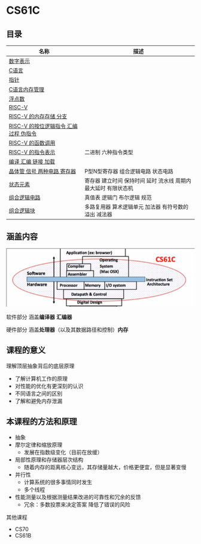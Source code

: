 # CS61C

## 目录

| 名称 | 描述 |
| - | - |
| [数字表示](Unit1.md) | |
| [C语言](Unit2.md) | |
| [指针](Unit3.md) | |
| [C语言内存管理](Unit4.md) | |
| [浮点数](Unit5.md) | |
| [RISC-V](Unit6.md) | |
| [RISC-V 的内存存储 分支](Unit7.md) | |
| [RISC-V 的按位逻辑指令 汇编过程 伪指令](Unit8.md) | |
| [RISC-V 的函数调用](Unit9.md) | |
| [RISC-V 的指令表示](Unit10.md) | 二进制 六种指令类型 |
| [编译 汇编 链接 加载](Unit11.md) | |
| [晶体管 信号 两种电路 寄存器](Unit12.md) | P型N型寄存器 组合逻辑电路 状态电路 |
| [状态元素](Unit13.md) | 寄存器 建立时间 保持时间 延时 流水线 周期内最大延时 有限状态机 | 
| [组合逻辑电路](Unit14.md) | 真值表 逻辑门 布尔逻辑 规范 |
| [组合逻辑块](Unit15.md) | 多路复用器 算术逻辑单元 加法器 有符号数的溢出 减法器 |

## 涵盖内容

![](img/3b6d0f72.png)

软件部分 涵盖**编译器** **汇编器** 

硬件部分 涵盖**处理器**（以及其数据路径和控制）**内存**

## 课程的意义

理解顶层抽象背后的底层原理

* 了解计算机工作的原理
* 对性能的优化有更深刻的认识
* 不同语言之间的区别
* 了解和避免内存泄漏

## 本课程的方法和原理

* 抽象
* 摩尔定律和缩放原理
    * 发展在指数级变化（目前在放缓）
* 局部性原理和存储器层次结构
    * 随着内存的距离核心变远，其存储量越大，价格更便宜，但是显著变慢
* 并行性
    * 计算系统的很多事情同时发生
    * 多个线程
* 性能测量以及根据测量结果改进的可靠性和冗余的反馈
    * 冗余：多数投票来决定答案 降低了错误的风险

其他课程

* CS70
* CS61B
